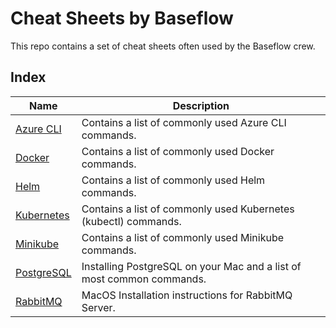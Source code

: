 # Cheat Sheets by Baseflow

This repo contains a set of cheat sheets often used by the Baseflow crew. 

## Index

| Name | Description |
| ---- | ----------- |
| [Azure CLI](sheets/azurecli.md) | Contains a list of commonly used Azure CLI commands. |
| [Docker](sheets/docker.md) | Contains a list of commonly used Docker commands. |
| [Helm](sheets/helm.md) | Contains a list of commonly used Helm commands. |
| [Kubernetes](sheets/kubernetes.md) | Contains a list of commonly used Kubernetes (kubectl) commands. |
| [Minikube](sheets/minikube.md) | Contains a list of commonly used Minikube commands. |
| [PostgreSQL](sheets/postgresql.md) | Installing PostgreSQL on your Mac and a list of most common commands. |
| [RabbitMQ](sheets/rabbitmq.ml) | MacOS Installation instructions for RabbitMQ Server. | 
